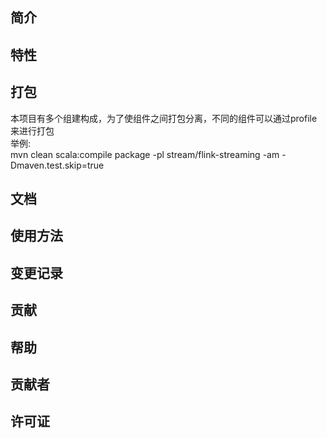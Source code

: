 <!---
 Tencent is pleased to support the open source community by making BK-BASE 蓝鲸基础平台 available. 
 
 Copyright (C) 2021 THL A29 Limited, a Tencent company.  All rights reserved. 
 
 BK-BASE 蓝鲸基础平台 is licensed under the MIT License.
 
 License for BK-BASE 蓝鲸基础平台:
 --------------------------------------------------------------------
 Permission is hereby granted, free of charge, to any person obtaining a copy of this software and associated
 documentation files (the "Software"), to deal in the Software without restriction, including without limitation
 the rights to use, copy, modify, merge, publish, distribute, sublicense, and/or sell copies of the Software,
 and to permit persons to whom the Software is furnished to do so, subject to the following conditions:
 
 The above copyright notice and this permission notice shall be included in all copies or substantial
 portions of the Software.
 
 THE SOFTWARE IS PROVIDED "AS IS", WITHOUT WARRANTY OF ANY KIND, EXPRESS OR IMPLIED, INCLUDING BUT NOT
 LIMITED TO THE WARRANTIES OF MERCHANTABILITY, FITNESS FOR A PARTICULAR PURPOSE AND NONINFRINGEMENT. IN
 NO EVENT SHALL THE AUTHORS OR COPYRIGHT HOLDERS BE LIABLE FOR ANY CLAIM, DAMAGES OR OTHER LIABILITY,
 WHETHER IN AN ACTION OF CONTRACT, TORT OR OTHERWISE, ARISING FROM, OUT OF OR IN CONNECTION WITH THE
 SOFTWARE OR THE USE OR OTHER DEALINGS IN THE SOFTWARE.
-->

## 简介

## 特性

## 打包

本项目有多个组建构成，为了使组件之间打包分离，不同的组件可以通过profile来进行打包  
举例:  
mvn clean scala:compile package -pl stream/flink-streaming -am -Dmaven.test.skip=true  

## 文档

## 使用方法

## 变更记录

## 贡献

## 帮助

## 贡献者

## 许可证